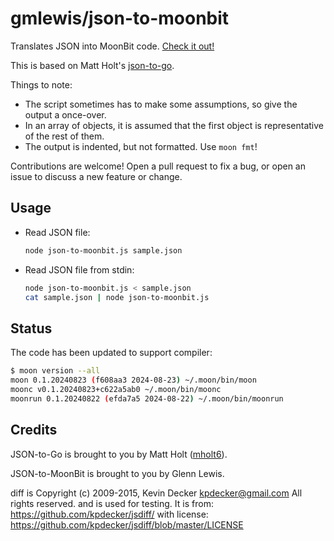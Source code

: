 # gmlewis/json-to-moonbit

Translates JSON into MoonBit code. [Check it out!](http://gmlewis.github.io/json-to-moonbit)

This is based on Matt Holt's [json-to-go](http://mholt.github.io/json-to-go).

Things to note:

- The script sometimes has to make some assumptions, so give the output a once-over.
- In an array of objects, it is assumed that the first object is representative of the rest of them.
- The output is indented, but not formatted. Use `moon fmt`!

Contributions are welcome! Open a pull request to fix a bug, or open an issue to discuss a new feature or change.

## Usage

- Read JSON file:

  ```sh
  node json-to-moonbit.js sample.json
  ```

- Read JSON file from stdin:

  ```sh
  node json-to-moonbit.js < sample.json
  cat sample.json | node json-to-moonbit.js
  ```

## Status

The code has been updated to support compiler:

```bash
$ moon version --all
moon 0.1.20240823 (f608aa3 2024-08-23) ~/.moon/bin/moon
moonc v0.1.20240823+c622a5ab0 ~/.moon/bin/moonc
moonrun 0.1.20240822 (efda7a5 2024-08-22) ~/.moon/bin/moonrun
```


## Credits

JSON-to-Go is brought to you by Matt Holt ([mholt6](https://twitter.com/mholt6)).

JSON-to-MoonBit is brought to you by Glenn Lewis.

diff is Copyright (c) 2009-2015, Kevin Decker <kpdecker@gmail.com>
All rights reserved.
and is used for testing. It is from: https://github.com/kpdecker/jsdiff/
with license: https://github.com/kpdecker/jsdiff/blob/master/LICENSE
